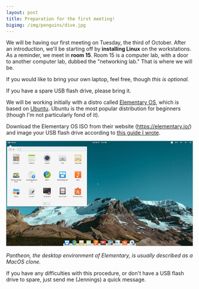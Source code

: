 ```yaml
---
layout: post
title: Preparation for the first meeting!
bigimg: /img/penguins/dive.jpg
---
```


We will be having our first meeting on Tuesday, the third of October. After an introduction, we'll be starting off by **installing Linux** on the workstations. As a reminder, we meet in **room 15**. Room 15 is a computer lab, with a door to another computer lab, dubbed the "networking lab." That is where we will be.

If you would like to bring your own laptop, feel free, though *this is optional.* 

If you have a spare USB flash drive, please bring it. 

We will be working initially with a distro called [Elementary OS](https://elementary.io/), which is based on [Ubuntu](https://www.ubuntu.com/). Ubuntu is the most popular distribution for beginners (though I'm not particularly fond of it).

Download the Elementary OS ISO from their website (<https://elementary.io/>) and image your USB flash drive according to [this guide I wrote](https://github.com/jennydaman/twlinux/wiki/Creating-a-bootable-Linux-live-disk-with-Rufus-on-Microsoft-Windows). 

![A screenshot of the Elementary OS desktop environment, Pantheon](/img/pantheon.jpg)

*Pantheon, the desktop environment of Elementary, is usually described as a MacOS clone.* 

If you have any difficulties with this procedure, or don't have a USB flash drive to spare, just send me (Jennings) a quick message. 
